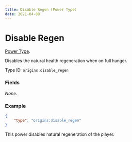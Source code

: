 ```yaml
---
title: Disable Regen (Power Type)
date: 2021-04-08
---
```

# Disable Regen

[Power Type](../power_types.md).

Disables the natural health regeneration when on full hunger.

Type ID: `origins:disable_regen`

### Fields

_None._


### Example
```json
{
    "type": "origins:disable_regen"
}
```
This power disables natural regeneration of the player.